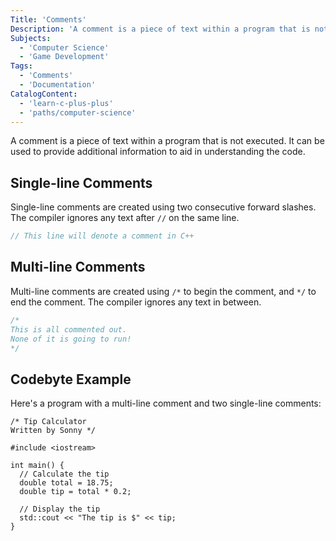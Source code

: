 ```yaml
---
Title: 'Comments'
Description: 'A comment is a piece of text within a program that is not executed. It can be used to provide additional information to aid in understanding the code. Single-line comments are created using two consecutive forward slashes. The compiler ignores any text after // on the same line. cpp // This line will denote a comment in C++  Multi-line comments are created using / to begin the comment, and / to end the comment. The compiler ignores any text in between. cpp'
Subjects:
  - 'Computer Science'
  - 'Game Development'
Tags:
  - 'Comments'
  - 'Documentation'
CatalogContent:
  - 'learn-c-plus-plus'
  - 'paths/computer-science'
---
```


A comment is a piece of text within a program that is not executed. It can be used to provide additional information to aid in understanding the code.

## Single-line Comments

Single-line comments are created using two consecutive forward slashes. The compiler ignores any text after `//` on the same line.

```cpp
// This line will denote a comment in C++
```

## Multi-line Comments

Multi-line comments are created using `/*` to begin the comment, and `*/` to end the comment. The compiler ignores any text in between.

```cpp
/*
This is all commented out.
None of it is going to run!
*/
```

## Codebyte Example

Here's a program with a multi-line comment and two single-line comments:

```codebyte/cpp
/* Tip Calculator
Written by Sonny */

#include <iostream>

int main() {
  // Calculate the tip
  double total = 18.75;
  double tip = total * 0.2;

  // Display the tip
  std::cout << "The tip is $" << tip;
}
```
